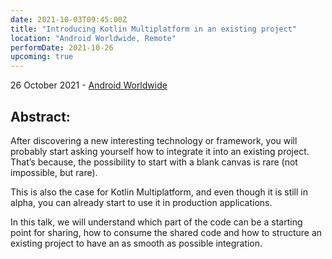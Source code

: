 ```yaml
---
date: 2021-10-03T09:45:00Z
title: "Introducing Kotlin Multiplatform in an existing project"
location: "Android Worldwide, Remote"
performDate: 2021-10-26
upcoming: true
---
```


26 October 2021 - [Android Worldwide](https://www.airmeet.com/e/a1b36310-216e-11ec-b110-8b942dc0c69b)

## Abstract:

After discovering a new interesting technology or framework, you will probably start asking yourself how to integrate it into an existing project. That’s because, the possibility to start with a blank canvas is rare (not impossible, but rare).

This is also the case for Kotlin Multiplatform, and even though it is still in alpha, you can already start to use it in production applications.

In this talk, we will understand which part of the code can be a starting point for sharing, how to consume the shared code and how to structure an existing project to have an as smooth as possible integration.
